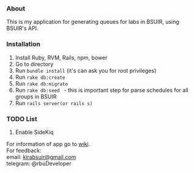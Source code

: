 ### About ###

 This is my application for generating queues for labs in BSUIR, using BSUIR's API. 
 
### Installation ###
1. Install Ruby, RVM, Rails, npm, bower
2. Go to directory
3. Run ```bundle install``` (it's can ask you for root privileges)
4. Run ```rake db:create ```
5. Run ```rake db:migrate ```
6. Run ```rake db:seed ``` - this is important step for parse schedules for all groups in BSUIR
7. Run ``` rails server(or rails s) ```

### TODO List ###
1. Enable SideKiq

For information of app go to [wiki](https://github.com/rbUUbr/coursework-4-semester/wiki).  
For feedback:  
email: kirabsuir@gmail.com  
telegram: @rbuDeveloper  
